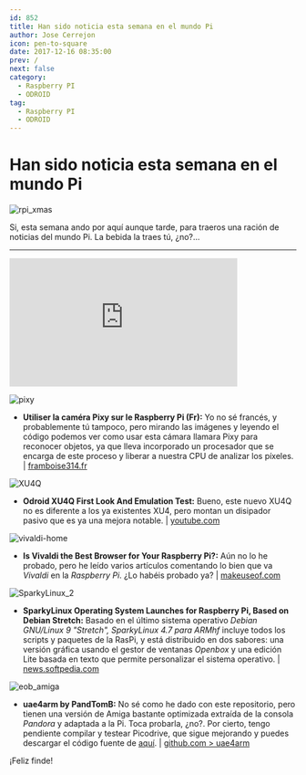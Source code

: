 ```yaml
---
id: 852
title: Han sido noticia esta semana en el mundo Pi
author: Jose Cerrejon
icon: pen-to-square
date: 2017-12-16 08:35:00
prev: /
next: false
category:
  - Raspberry PI
  - ODROID
tag:
  - Raspberry PI
  - ODROID
---
```


# Han sido noticia esta semana en el mundo Pi

![rpi_xmas](/images/2017/12/rpi_xmas.png)

Si, esta semana ando por aquí aunque tarde, para traeros una ración de noticias del mundo Pi. La bebida la traes tú, ¿no?...

- - -
<iframe width="400" height="225" src="https://www.youtube.com/embed/SK0dv1mhddI?rel=0&amp;showinfo=0" frameborder="0" gesture="media" allow="encrypted-media" allowfullscreen></iframe>

![pixy](/images/2017/12/pixy.png)

* **Utiliser la caméra Pixy sur le Raspberry Pi (Fr):** Yo no sé francés, y probablemente tú tampoco, pero mirando las imágenes y leyendo el código podemos ver como usar esta cámara llamara Pixy para reconocer objetos, ya que lleva incorporado un procesador que se encarga de este proceso y liberar a nuestra CPU de analizar los píxeles. | [framboise314.fr](http://www.framboise314.fr/utiliser-la-camera-pixy-sur-le-raspberry-pi/)

![XU4Q](/images/2017/12/XU4Q.png)

* **Odroid XU4Q First Look And Emulation Test:** Bueno, este nuevo XU4Q no es diferente a los ya existentes XU4, pero montan un disipador pasivo que es ya una mejora notable. | [youtube.com](https://www.youtube.com/watch?v=V3O3I_rovhU)

![vivaldi-home](/images/2017/12/vivaldi-home.png)

* **Is Vivaldi the Best Browser for Your Raspberry Pi?:** Aún no lo he probado, pero he leído varios artículos comentando lo bien que va *Vivaldi* en la *Raspberry Pi*. ¿Lo habéis probado ya? | [makeuseof.com](http://www.makeuseof.com/tag/vivaldi-best-browser-raspberry-pi/)

![SparkyLinux_2](/images/2017/12/SparkyLinux_2.png)

* **SparkyLinux Operating System Launches for Raspberry Pi, Based on Debian Stretch:** Basado en el último sistema operativo *Debian GNU/Linux 9 "Stretch", SparkyLinux 4.7 para ARMhf* incluye todos los scripts y paquetes de la RasPi, y está distribuido en dos sabores: una versión gráfica usando el gestor de ventanas *Openbox* y una edición Lite basada en texto que permite personalizar el sistema operativo. | [news.softpedia.com](http://news.softpedia.com/news/sparkylinux-operating-system-launches-for-raspberry-pi-based-on-debian-stretch-518966.shtml)

![eob_amiga](/images/2016/09/eob_amiga.png)

* **uae4arm by PandTomB:** No sé como he dado con este repositorio, pero tienen una versión de Amiga bastante optimizada extraída de la consola *Pandora* y adaptada a la Pi. Toca probarla, ¿no?. Por cierto, tengo pendiente compilar y testear Picodrive, que sigue mejorando y puedes descargar el código fuente de [aquí](https://github.com/Chips-fr/picodrive-rpi). | [github.com > uae4arm](https://github.com/PandTomB/uae4arm)






¡Feliz finde!